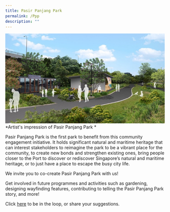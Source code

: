 ```yaml
---
title: Pasir Panjang Park
permalink: /Ppp
description: ""
---
```

![Alt text for image on Isomer site](/images/PPP%20hero.jpg)
*Artist's impression of Pasir Panjang Park *

Pasir Panjang Park is the first park to benefit from this community engagement initiative. It holds significant natural and maritime heritage that can interest stakeholders to reimagine the park to be a vibrant place for the community, to create new bonds and strengthen existing ones, bring people closer to the Port to discover or rediscover Singapore’s natural and maritime heritage, or to just have a place to escape the busy city life. 

We invite you to co-create Pasir Panjang Park with us!

Get involved in future programmes and activities such as gardening, designing wayfinding features, contributing to telling the Pasir Panjang Park story, and more!

Click [here](https://form.gov.sg/613198d0e5258c00127824b3) to be in the loop, or share your suggestions. 